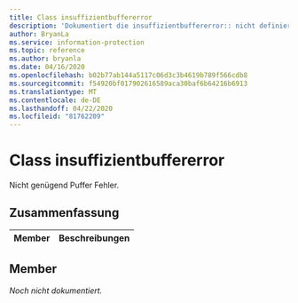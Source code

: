 ```yaml
---
title: Class insuffizientbuffererror
description: 'Dokumentiert die insuffizientbuffererror:: nicht definierte Klasse des Microsoft Information Protection (MIP) SDK.'
author: BryanLa
ms.service: information-protection
ms.topic: reference
ms.author: bryanla
ms.date: 04/16/2020
ms.openlocfilehash: b02b77ab144a5117c06d3c3b4619b789f566cdb8
ms.sourcegitcommit: f54920bf017902616589aca30baf6b64216b6913
ms.translationtype: MT
ms.contentlocale: de-DE
ms.lasthandoff: 04/22/2020
ms.locfileid: "81762209"
---
```

# <a name="class-insufficientbuffererror"></a>Class insuffizientbuffererror 
Nicht genügend Puffer Fehler.
  
## <a name="summary"></a>Zusammenfassung
 Member                        | Beschreibungen                                
--------------------------------|---------------------------------------------
  
## <a name="members"></a>Member
_Noch nicht dokumentiert._
